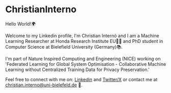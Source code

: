 # ChristianInterno

Hello World!🌍

Welcome to my Linkedin profile, I'm Christian Internò and I am a Machine Learning Researcher at Honda Research Institute EU👨‍💻 and PhD student in Computer Science at Bielefield University (Germany)📚. 

I'm part of Nature Inspired Computing and Engineering (NICE) working on 'Federated Learning for Global System Optimisation - Collaborative Machine Learning without Centralized Training Data for Privacy Preservation.'


Feel free to connect with me on:
[Linkedin](www.linkedin.com/in/christian-interno)
and 
[Twitter/X](https://twitter.com/ChristianInte16)
or contact me at christian.interno@uni-bielefeld.de 🦜.
